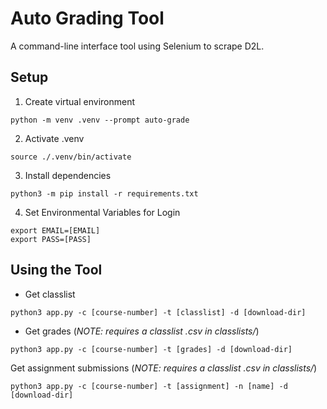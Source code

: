 # Auto Grading Tool
A command-line interface tool using Selenium to scrape D2L.

## Setup
1. Create virtual environment
```
python -m venv .venv --prompt auto-grade
```
2. Activate .venv
```
source ./.venv/bin/activate
```
3. Install dependencies
```
python3 -m pip install -r requirements.txt
```
4. Set Environmental Variables for Login
```
export EMAIL=[EMAIL]
export PASS=[PASS]
```

## Using the Tool

- Get classlist
```
python3 app.py -c [course-number] -t [classlist] -d [download-dir] 
```

- Get grades (*NOTE: requires a classlist .csv in classlists/*)
```
python3 app.py -c [course-number] -t [grades] -d [download-dir] 
```

Get assignment submissions (*NOTE: requires a classlist .csv in classlists/*)
```
python3 app.py -c [course-number] -t [assignment] -n [name] -d [download-dir] 
```
